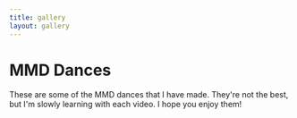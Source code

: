 ```yaml
---
title: gallery
layout: gallery
---
```


# MMD Dances

These are some of the MMD dances that I have made. They're not the best, but I'm slowly learning with each video. I hope you enjoy them!